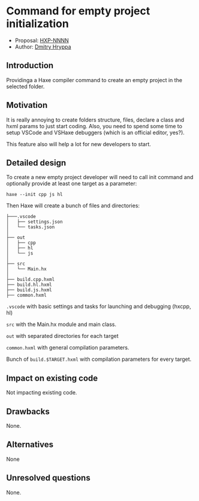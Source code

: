 # Command for empty project initialization

* Proposal: [HXP-NNNN](NNNN-init-command.md)
* Author: [Dmitry Hryppa](https://github.com/dmitryhryppa)

## Introduction

Providinga a Haxe compiler command to create an empty project in the selected folder.

## Motivation

It is really annoying to create folders structure, files, declare a class and hxml params to just start coding. 
Also, you need to spend some time to setup VSCode and VSHaxe debuggers (which is an official editor, yes?).

This feature also will help a lot for new developers to start.

## Detailed design

To create a new empty project developer will need to call init command and optionally provide at least one target as a parameter:

`haxe --init cpp js hl`

Then Haxe will create a bunch of files and directories:
```
├───.vscode
│   ├── settings.json
│   └── tasks.json
│
├── out
│   ├── cpp
│   ├── hl
│   └── js
│
├── src
│   └── Main.hx
│
├── build.cpp.hxml
├── build.hl.hxml
├── build.js.hxml
├── common.hxml
```

`.vscode` with basic settings and tasks for launching and debugging (hxcpp, hl)

`src` with the Main.hx module and main class.

`out` with separated directories for each target

`common.hxml` with general compilation parameters. 

Bunch of `build.$TARGET.hxml` with compilation parameters for every target.



## Impact on existing code

Not impacting existing code.

## Drawbacks

None.

## Alternatives

None

## Unresolved questions

None.
